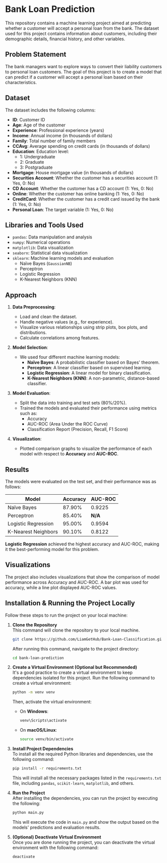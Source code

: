 # Bank Loan Prediction

This repository contains a machine learning project aimed at predicting whether a customer will accept a personal loan from the bank. The dataset used for this project contains information about customers, including their demographic details, financial history, and other variables.

## Problem Statement

The bank managers want to explore ways to convert their liability customers to personal loan customers. The goal of this project is to create a model that can predict if a customer will accept a personal loan based on their characteristics.

## Dataset

The dataset includes the following columns:

- **ID**: Customer ID
- **Age**: Age of the customer
- **Experience**: Professional experience (years)
- **Income**: Annual income (in thousands of dollars)
- **Family**: Total number of family members
- **CCAvg**: Average spending on credit cards (in thousands of dollars)
- **Education**: Education level:
  - 1: Undergraduate
  - 2: Graduate
  - 3: Postgraduate
- **Mortgage**: House mortgage value (in thousands of dollars)
- **Securities Account**: Whether the customer has a securities account (1: Yes, 0: No)
- **CD Account**: Whether the customer has a CD account (1: Yes, 0: No)
- **Online**: Whether the customer has online banking (1: Yes, 0: No)
- **CreditCard**: Whether the customer has a credit card issued by the bank (1: Yes, 0: No)
- **Personal Loan**: The target variable (1: Yes, 0: No)

## Libraries and Tools Used

- `pandas`: Data manipulation and analysis
- `numpy`: Numerical operations
- `matplotlib`: Data visualization
- `seaborn`: Statistical data visualization
- `sklearn`: Machine learning models and evaluation
  - Naïve Bayes (`GaussianNB`)
  - Perceptron
  - Logistic Regression
  - K-Nearest Neighbors (KNN)

## Approach

1. **Data Preprocessing**:
   - Load and clean the dataset.
   - Handle negative values (e.g., for experience).
   - Visualize various relationships using strip plots, box plots, and distributions.
   - Calculate correlations among features.
   
2. **Model Selection**:
   - We used four different machine learning models:
     - **Naïve Bayes**: A probabilistic classifier based on Bayes' theorem.
     - **Perceptron**: A linear classifier based on supervised learning.
     - **Logistic Regression**: A linear model for binary classification.
     - **K-Nearest Neighbors (KNN)**: A non-parametric, distance-based classifier.
   
3. **Model Evaluation**:
   - Split the data into training and test sets (80%/20%).
   - Trained the models and evaluated their performance using metrics such as:
     - Accuracy
     - AUC-ROC (Area Under the ROC Curve)
     - Classification Report (Precision, Recall, F1 Score)
   
4. **Visualization**:
   - Plotted comparison graphs to visualize the performance of each model with respect to **Accuracy** and **AUC-ROC**.

## Results

The models were evaluated on the test set, and their performance was as follows:

| Model              | Accuracy | AUC-ROC |
|--------------------|----------|---------|
| Naïve Bayes        | 87.90%   | 0.9225  |
| Perceptron         | 85.40%   | **N/A** |
| Logistic Regression| 95.00%   | 0.9594  |
| K-Nearest Neighbors| 90.10%   | 0.8122  |

**Logistic Regression** achieved the highest accuracy and AUC-ROC, making it the best-performing model for this problem.

## Visualizations

The project also includes visualizations that show the comparison of model performance across Accuracy and AUC-ROC. A bar plot was used for accuracy, while a line plot displayed AUC-ROC values.


## Installation & Running the Project Locally

Follow these steps to run the project on your local machine:

1. **Clone the Repository**  
   This command will clone the repository to your local machine.
   ```bash
   git clone https://github.com/LiamGetHub/Bank-Loan-Classification.git
   ```
   After running this command, navigate to the project directory:
   ```bash
   cd bank-loan-prediction
   ```

2. **Create a Virtual Environment (Optional but Recommended)**  
   It's a good practice to create a virtual environment to keep dependencies isolated for this project. Run the following command to create a virtual environment:
   ```bash
   python -m venv venv
   ```
   Then, activate the virtual environment:
   - On **Windows**:
     ```bash
     venv\Scripts\activate
     ```
   - On **macOS/Linux**:
     ```bash
     source venv/bin/activate
     ```

3. **Install Project Dependencies**  
   To install all the required Python libraries and dependencies, use the following command:
   ```bash
   pip install -r requirements.txt
   ```
   This will install all the necessary packages listed in the `requirements.txt` file, including `pandas`, `scikit-learn`, `matplotlib`, and others.

4. **Run the Project**  
   After installing the dependencies, you can run the project by executing the following:
   ```bash
   python main.py
   ```
   This will execute the code in `main.py` and show the output based on the models' predictions and evaluation results.

5. **(Optional) Deactivate Virtual Environment**  
   Once you are done running the project, you can deactivate the virtual environment with the following command:
   ```bash
   deactivate
   ```
